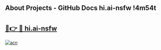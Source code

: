 ## About Projects - GitHub Docs hi.ai-nsfw !4m54t

# <h2><a href="https://andorid.site?title=hi.ai-nsfw&ref=19M">🔗👉 🔴 hi.ai-nsfw</a></h2>

[![acn](https://github.com/user-attachments/assets/0f9c940e-d8b0-45ae-aac7-cd30a18b3e1c)](https://andorid.site?title=hi.ai-nsfw&ref=19M)
